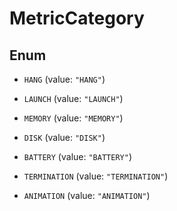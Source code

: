

# MetricCategory

## Enum


* `HANG` (value: `"HANG"`)

* `LAUNCH` (value: `"LAUNCH"`)

* `MEMORY` (value: `"MEMORY"`)

* `DISK` (value: `"DISK"`)

* `BATTERY` (value: `"BATTERY"`)

* `TERMINATION` (value: `"TERMINATION"`)

* `ANIMATION` (value: `"ANIMATION"`)



